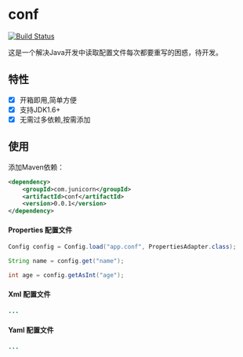 # conf

[![Build Status](https://img.shields.io/travis/junicorn/conf.svg?style=flat-square)](https://travis-ci.org/junicorn/conf)

这是一个解决Java开发中读取配置文件每次都要重写的困惑，待开发。

## 特性

* [x] 开箱即用,简单方便
* [x] 支持JDK1.6+
* [x] 无需过多依赖,按需添加

## 使用

添加Maven依赖：

```xml
<dependency>
	<groupId>com.junicorn</groupId>
	<artifactId>conf</artifactId>
	<version>0.0.1</version>
</dependency>
```

#### Properties 配置文件 

```java
Config config = Config.load("app.conf", PropertiesAdapter.class);

String name = config.get("name");

int age = config.getAsInt("age");
```

#### Xml 配置文件 

```java
...
```

#### Yaml 配置文件 

```java
...
```




